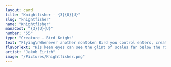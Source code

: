 ```yaml
---
layout: card
title: "Knightfisher - {3}{U}{U}"
slug: "knightfisher"
name: "Knightfisher"
manaCost: "{3}{U}{U}"
number: "55"
type: "Creature — Bird Knight"
text: "Flying\nWhenever another nontoken Bird you control enters, create a 1/1 blue Fish creature token."
flavorText: "His keen eyes can see the glint of scales far below the river's surface."
artist: "Jakob Eirich"
image: "/Pictures/Knightfisher.png"
---
```



